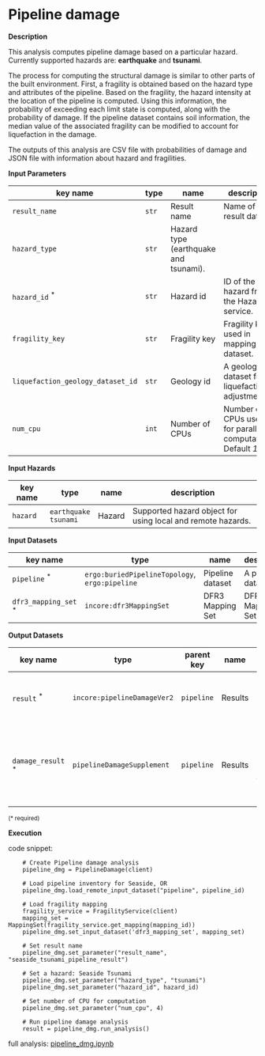 # Pipeline damage

**Description**

This analysis computes pipeline damage based on a particular hazard. Currently supported hazards are: **earthquake** and **tsunami**.

The process for computing the structural damage is similar to other parts of the built environment. First, a fragility
is obtained based on the hazard type and attributes of the pipeline. Based on the fragility, the hazard intensity at the 
location of the pipeline is computed. Using this information, the probability of exceeding each limit state is computed, 
along with the probability of damage. If the pipeline dataset contains soil information, the median value of the associated 
fragility can be modified to account for liquefaction in the damage. 

The outputs of this analysis are CSV file with probabilities of damage and JSON file with information about hazard and fragilities.

**Input Parameters**

key name | type | name | description
--- | --- | --- | ---
`result_name` | `str` | Result name | Name of the result dataset.
`hazard_type` | `str` | Hazard type (earthquake and tsunami).
`hazard_id` <sup>*</sup> | `str` | Hazard id | ID of the hazard from the Hazard service.
`fragility_key` | `str` | Fragility key | Fragility key used in mapping dataset.
`liquefaction_geology_dataset_id` | `str` | Geology id | A geology dataset for liquefaction adjustment.
`num_cpu` | `int` | Number of CPUs | Number of CPUs used for parallel computations. <br>Default *1*.

**Input Hazards**

key name | type | name | description
--- |---|---| ---
`hazard` | `earthquake`<br>`tsunami` | Hazard | Supported hazard object for using local and remote hazards.

**Input Datasets** 

key name | type | name | description
--- | --- | --- | ---
`pipeline` <sup>*</sup> | `ergo:buriedPipelineTopology`, <br>`ergo:pipeline` | Pipeline  dataset | A pipeline dataset.
`dfr3_mapping_set` <sup>*</sup> | `incore:dfr3MappingSet` | DFR3 Mapping Set | DFR3 Mapping Set.

**Output Datasets**

key name | type | parent key | name | description
--- | --- | --- | --- | ---
`result` <sup>*</sup> | `incore:pipelineDamageVer2` |`pipeline` | Results | A dataset containing results <br>(format: CSV).
`damage_result` <sup>*</sup> | `pipelineDamageSupplement` | `pipeline` | Results | Information about applied hazard value and fragility<br>(format: JSON).

<small>(* required)</small>

**Execution**

code snippet:

```
    # Create Pipeline damage analysis
    pipeline_dmg = PipelineDamage(client)

    # Load pipeline inventory for Seaside, OR
    pipeline_dmg.load_remote_input_dataset("pipeline", pipeline_id)

    # Load fragility mapping
    fragility_service = FragilityService(client)
    mapping_set = MappingSet(fragility_service.get_mapping(mapping_id))
    pipeline_dmg.set_input_dataset('dfr3_mapping_set', mapping_set)

    # Set result name
    pipeline_dmg.set_parameter("result_name", "seaside_tsunami_pipeline_result")

    # Set a hazard: Seaside Tsunami
    pipeline_dmg.set_parameter("hazard_type", "tsunami")
    pipeline_dmg.set_parameter("hazard_id", hazard_id)

    # Set number of CPU for computation
    pipeline_dmg.set_parameter("num_cpu", 4)

    # Run pipeline damage analysis
    result = pipeline_dmg.run_analysis()
```

full analysis: [pipeline_dmg.ipynb](https://github.com/IN-CORE/incore-docs/blob/main/notebooks/pipeline_dmg.ipynb)
